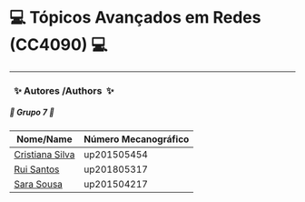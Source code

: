 # :computer: Tópicos Avançados em Redes (CC4090) :computer:

------------------------------------------------------------------------

### &nbsp; :sparkles: Autores&nbsp;/Authors&nbsp; :sparkles:

##### :busts_in_silhouette: Grupo 7 :busts_in_silhouette:
| Nome/Name                                             | Número Mecanográfico |
|-------------------------------------------------------|----------------------|
| [Cristiana Silva](https://github.com/CristianaMorais) | up201505454          |        
| [Rui Santos](https://github.com/RSantos42)            | up201805317          |       
| [Sara Sousa](https://github.com/SaraSousa97)          | up201504217          |      
